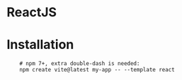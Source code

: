 # ReactJS

# Installation 

```
    # npm 7+, extra double-dash is needed:
    npm create vite@latest my-app -- --template react
    
```